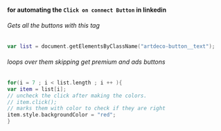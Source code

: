 #### for automating the `Click on connect Button` in linkedin

###### Gets all the buttons with this tag
```kotlin
var list = document.getElementsByClassName("artdeco-button__text");
```

###### loops over them skipping get premium and ads buttons
```kotlin
for(i = 7 ; i < list.length ; i ++ ){
var item = list[i];
// uncheck the click after making the colors.
// item.click(); 
// marks them with color to check if they are right
item.style.backgroundColor = "red";
}
```
